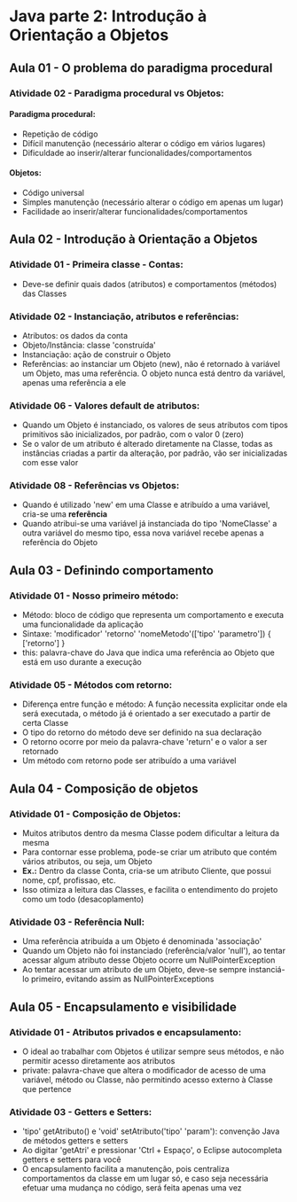 # Java parte 2: Introdução à Orientação a Objetos

## Aula 01 - O problema do paradigma procedural

### Atividade 02 - Paradigma procedural vs Objetos:

#### Paradigma procedural:

- Repetição de código
- Difícil manutenção (necessário alterar o código em vários lugares)
- Dificuldade ao inserir/alterar funcionalidades/comportamentos

#### Objetos:

- Código universal
- Simples manutenção (necessário alterar o código em apenas um lugar)
- Facilidade ao inserir/alterar funcionalidades/comportamentos

## Aula 02 - Introdução à Orientação a Objetos

### Atividade 01 - Primeira classe - Contas:

- Deve-se definir quais dados (atributos) e comportamentos (métodos) das Classes

### Atividade 02 - Instanciação, atributos e referências:

- Atributos: os dados da conta
- Objeto/Instância: classe 'construída'
- Instanciação: ação de construir o Objeto
- Referências: ao instanciar um Objeto (new), não é retornado à variável um Objeto, mas uma referência. O objeto nunca está dentro da variável, apenas uma referência a ele

### Atividade 06 - Valores default de atributos:

- Quando um Objeto é instanciado, os valores de seus atributos com tipos primitivos são inicializados, por padrão, com o valor 0 (zero)
- Se o valor de um atributo é alterado diretamente na Classe, todas as instâncias criadas a partir da alteração, por padrão, vão ser inicializadas com esse valor

### Atividade 08 - Referências vs Objetos:

- Quando é utilizado 'new' em uma Classe e atribuído a uma variável, cria-se uma **referência**
- Quando atribui-se uma variável já instanciada do tipo 'NomeClasse' a outra variável do mesmo tipo, essa nova variável recebe apenas a referência do Objeto


## Aula 03 - Definindo comportamento

### Atividade 01 - Nosso primeiro método:

- Método: bloco de código que representa um comportamento e executa uma funcionalidade da aplicação
- Sintaxe: 'modificador' 'retorno' 'nomeMetodo'(['tipo' 'parametro']) { ['retorno'] }
- this: palavra-chave do Java que indica uma referência ao Objeto que está em uso durante a execução

### Atividade 05 - Métodos com retorno:

- Diferença entre função e método: A função necessita explicitar onde ela será executada, o método já é orientado a ser executado a partir de certa Classe
- O tipo do retorno do método deve ser definido na sua declaração
- O retorno ocorre por meio da palavra-chave 'return' e o valor a ser retornado
- Um método com retorno pode ser atribuído a uma variável


## Aula 04 - Composição de objetos

### Atividade 01 - Composição de Objetos:

- Muitos atributos dentro da mesma Classe podem dificultar a leitura da mesma
- Para contornar esse problema, pode-se criar um atributo que contém vários atributos, ou seja, um Objeto
- **Ex.:** Dentro da classe Conta, cria-se um atributo Cliente, que possui nome, cpf, profissao, etc.
- Isso otimiza a leitura das Classes, e facilita o entendimento do projeto como um todo (desacoplamento)

### Atividade 03 - Referência Null:

- Uma referência atribuída a um Objeto é denominada 'associação'
- Quando um Objeto não foi instanciado (referência/valor 'null'), ao tentar acessar algum atributo desse Objeto ocorre um NullPointerException
- Ao tentar acessar um atributo de um Objeto, deve-se sempre instanciá-lo primeiro, evitando assim as NullPointerExceptions


## Aula 05 - Encapsulamento e visibilidade

### Atividade 01 - Atributos privados e encapsulamento:

- O ideal ao trabalhar com Objetos é utilizar sempre seus métodos, e não permitir acesso diretamente aos atributos
- private: palavra-chave que altera o modificador de acesso de uma variável, método ou Classe, não permitindo acesso externo à Classe que pertence

### Atividade 03 - Getters e Setters:

- 'tipo' getAtributo() e 'void' setAtributo('tipo' 'param'): convenção Java de métodos getters e setters
- Ao digitar 'getAtri' e pressionar 'Ctrl + Espaço', o Eclipse autocompleta getters e setters para você
- O encapsulamento facilita a manutenção, pois centraliza comportamentos da classe em um lugar só, e caso seja necessária efetuar uma mudança no código, será feita apenas uma vez